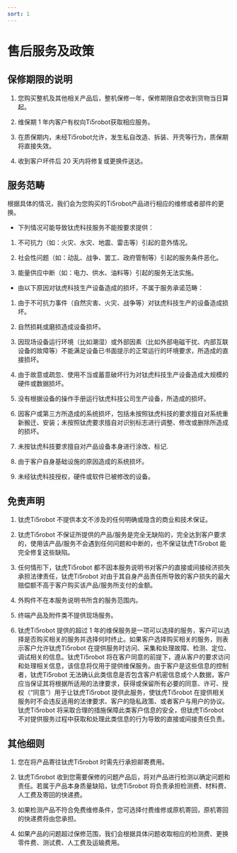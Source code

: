 ```yaml
---
sort: 1
---
```


# 售后服务及政策

## 保修期限的说明

1. 您购买整机及其他相关产品后，整机保修一年，保修期限自您收到货物当日算起。


2. 维保期 1 年内客户有权向Ti5robot获取相应服务。

3. 在质保期内，未经Ti5robot允许，发生私自改造、拆装、开壳等行为，质保期将直接失效。

4. 收到客户坏件后 20 天内将修复或更换件送达。

## 服务范畴

根据具体的情况，我们会为您购买的Ti5robot产品进行相应的维修或者部件的更换。

+ 下列情况可能导致钛虎科技服务不能按要求提供：

1. 不可抗力（如：火灾、水灾、地震、雷击等）引起的意外情况。

2. 社会性问题（如：动乱、战争、罢工、政府管制等）引起的服务条件恶化。

3. 能量供应中断（如：电力、供水、油料等）引起的服务无法实施。

+ 由以下原因对钛虎科技生产设备造成的损坏，不属于服务承诺范畴：

1. 由于不可抗力事件（自然灾害、火灾、战争等）对钛虎科技生产的设备造成损坏。

2. 自然损耗或磨损造成设备损坏。

3. 因现场设备运行环境（比如潮湿）或外部因素（比如外部电磁干扰、内部互联设备的故障等）不能满足设备已书面提示的正常运行的环境要求，所造成的直接损坏。

4. 由于故意或疏忽、使用不当或蓄意破坏行为对钛虎科技生产设备造成大规模的硬件或数据损坏。

5. 没有根据设备的操作手册运行钛虎科技公司生产设备，所造成的损坏。

6. 因客户或第三方所造成的系统损坏，包括未按照钛虎科技的要求擅自对系统重新搬迁、安装；未按照钛虎要求擅自对识别标志进行调整、修改或删除所造成的损坏。

7. 未按钛虎科技要求擅自对产品设备本身进行涂改、标记.

8. 由于客户自身基础设施的原因造成的系统损坏。

9. 未经钛虎科技授权，硬件或软件已被修改的设备。

## 免责声明

1. 钛虎Ti5robot 不提供本文不涉及的任何明确或隐含的商业和技术保证。

2. 钛虎Ti5robot 不保证所提供的产品/服务是完全无缺陷的，完全达到客户要求的，使用该产品/服务不会遇到任何问题和中断的，也不保证钛虎Ti5robot 能完全修复这些缺陷。

3. 任何情形下，钛虎Ti5robot 都不因本服务说明书对客户的直接或间接经济损失承担法律责任，钛虎Ti5robot 对由于其自身产品责任所导致的客户损失的最大赔偿额不高于客户购买该产品/服务所支付的金额。

4. 外购件不在本服务说明书所含的服务范围内。

5. 终端产品及附件类不提供现场服务。

6. 钛虎Ti5robot 提供的超过 1 年的维保服务是一项可以选择的服务，客户可以选择是否购买相关的服务并选择何时终止。如果客户选择购买相关的服务，则表示客户允许钛虎Ti5robot 在提供服务时访问、采集和处理故障、检测、定位、调试相关的信息。钛虎Ti5robot 将在客户同意的前提下，遵从客户的要求访问和处理相关信息，该信息将仅用于提供维保服务。由于客户是这些信息的控制者，钛虎Ti5robot 无法确认此类信息是否包含客户机密信息或个人数据，客户应当保证其将根据所适用的法律要求，获得或保留所有必要的同意、许可、授权（“同意”）用于让钛虎Ti5robot 提供此服务，使钛虎Ti5robot 在提供相关服务时不会违反适用的法律要求、客户的隐私政策、或者客户与用户的协议。钛虎Ti5robot 将采取合理的措施保障此类客户信息的安全，但钛虎Ti5robot 不对提供服务过程中获取和处理此类信息的行为导致的直接或间接责任负责。

## 其他细则

1. 您在将产品寄往钛虎Ti5robot 时需先行承担邮寄费用。

2. 钛虎Ti5robot 收到您需要保修的问题产品后，将对产品进行检测以确定问题和责任。若属于产品本身质量缺陷，钛虎Ti5robot 将负责承担检测费、材料费、人工费及寄回的快递费。

3. 如果检测产品不符合免费维修条件，您可选择付费维修或原机寄回，原机寄回的快递费将由您承担。

4. 如果产品的问题超过保修范围，我们会根据具体问题收取相应的检测费、更换零件费、测试费、人工费及运输费用。

